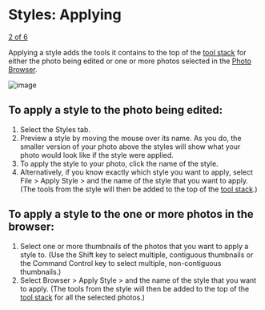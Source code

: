 Styles: Applying
================

[2 of 6](Styles-Creating.html)

Applying a style adds the tools it contains to the top of the [tool
stack](Tool_Stack.html) for either the photo being edited or one or more
photos selected in the [Photo Browser](Anatomy-Browser.html).

![image](images/Styles-Preview-en.png)

To apply a style to the photo being edited:
-------------------------------------------

1.  Select the Styles tab.
2.  Preview a style by moving the mouse over its name. As you do, the
    smaller version of your photo above the styles will show what your
    photo would look like if the style were applied.
3.  To apply the style to your photo, click the name of the style.
4.  Alternatively, if you know exactly which style you want to apply,
    select File \> Apply Style \> and the name of the style that you
    want to apply. (The tools from the style will then be added to the
    top of the [tool stack](Tool_Stack.html).)

To apply a style to the one or more photos in the browser:
----------------------------------------------------------

1.  Select one or more thumbnails of the photos that you want to apply a
    style to. (Use the Shift key to select multiple, contiguous
    thumbnails or the Command Control key to select multiple,
    non-contiguous thumbnails.)
2.  Select Browser \> Apply Style \> and the name of the style that you
    want to apply. (The tools from the style will then be added to the
    top of the [tool stack](Tool_Stack.html) for all the selected
    photos.)

